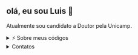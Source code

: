 ## olá, eu sou Luis 👋

Atualmente sou candidato a Doutor pela Unicamp.

<details>
<summary>⚡️ Sobre meus códigos</summary>
<br />

![Top Langs](https://github-readme-stats.vercel.app/api/top-langs/?username=LuisSolGS&layout=compact&theme=dark&exclude_repo=ProjetoFinaldeML)

</details>

<details>
<summary> Contatos</summary>
<br />

<div>
<a href ="mailto:l233612@dac.unicamp.br"><img loading="lazy" src="https://img.shields.io/badge/Gmail-D14836?style=for-the-badge&logo=gmail&logoColor=white" target="_blank"></a>
<a href ="https://orcid.org/0000-0003-2070-717X" target="_blank"><img loading="lazy" src="https://img.shields.io/badge/orcid-A6CE39?style=for-the-badge&logo=orcid&logoColor=white" target="_blank"></a>
<a href="https://www.linkedin.com/in/luis-soledade-gonzaga" target="_blank"><img loading="lazy" src="https://img.shields.io/badge/-LinkedIn-%230077B5?style=for-the-badge&logo=linkedin&logoColor=white" target="_blank"></a>   

</div>

</details>
<!--
**LuisSolGS/LuisSolGS** is a ✨ _special_ ✨ repository because its `README.md` (this file) appears on your GitHub profile.

Here are some ideas to get you started:

- 🔭 I’m currently working on ...
- 🌱 I’m currently learning ...
- 👯 I’m looking to collaborate on ...
- 🤔 I’m looking for help with ...
- 💬 Ask me about ...
- 📫 How to reach me: ...
- 😄 Pronouns: ...
- ⚡ Fun fact: ...
-->
